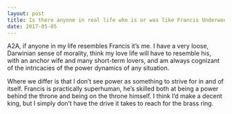```yaml
---
layout: post
title: Is there anyone in real life who is or was like Francis Underwood from House of Cards?
date: 2017-05-05
---
```


<p>A2A, if anyone in my life resembles Francis it’s me. I have a very loose, Darwinian sense of morality, think my love life will have to resemble his, with an anchor wife and many short-term lovers, and am always cognizant of the intricacies of the power dynamics of any situation.</p><p>Where we differ is that I don’t see power as something to strive for in and of itself. Francis is practically superhuman, he’s skilled both at being a power behind the throne and being on the throne himself. I think I’d make a decent king, but I simply don’t have the drive it takes to reach for the brass ring.</p>
